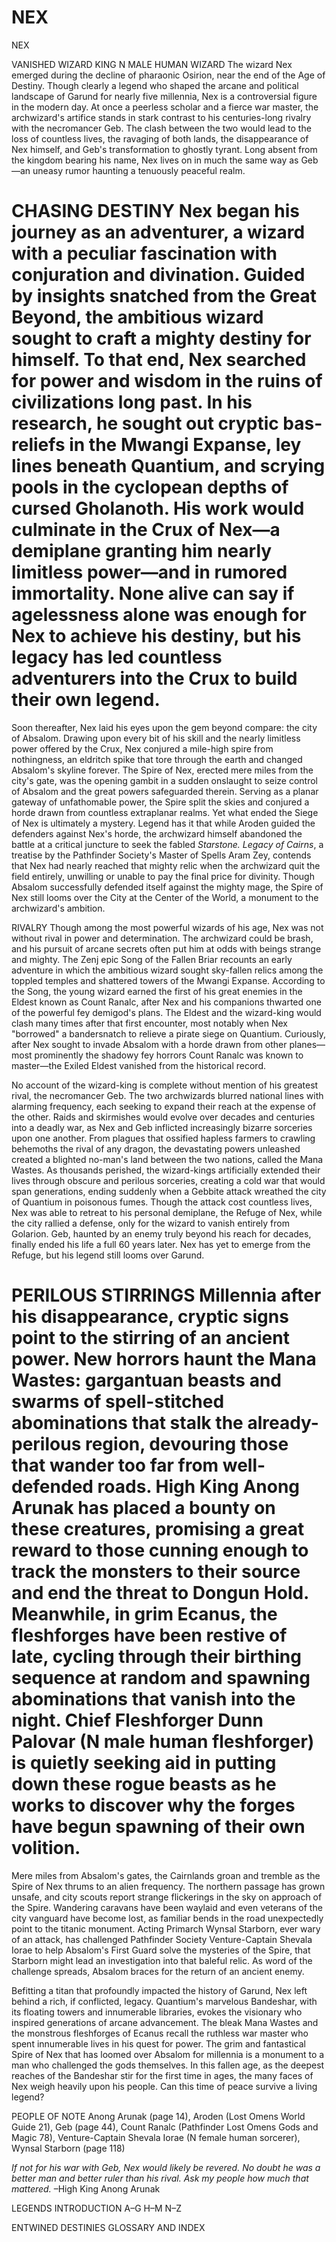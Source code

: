 # NEX

NEX

VANISHED WIZARD KING N MALE HUMAN WIZARD The wizard Nex emerged during the decline of pharaonic Osirion, near the end of the Age of Destiny. Though clearly a legend who shaped the arcane and political landscape of Garund for nearly five millennia, Nex is a controversial figure in the modern day. At once a peerless scholar and a fierce war master, the archwizard's artifice stands in stark contrast to his centuries-long rivalry with the necromancer Geb. The clash between the two would lead to the loss of countless lives, the ravaging of both lands, the disappearance of Nex himself, and Geb's transformation to ghostly tyrant. Long absent from the kingdom bearing his name, Nex lives on in much the same way as Geb—an uneasy rumor haunting a tenuously peaceful realm.

# CHASING DESTINY Nex began his journey as an adventurer, a wizard with a peculiar fascination with conjuration and divination. Guided by insights snatched from the Great Beyond, the ambitious wizard sought to craft a mighty destiny for himself. To that end, Nex searched for power and wisdom in the ruins of civilizations long past. In his research, he sought out cryptic bas-reliefs in the Mwangi Expanse, ley lines beneath Quantium, and scrying pools in the cyclopean depths of cursed Gholanoth. His work would culminate in the Crux of Nex—a demiplane granting him nearly limitless power—and in rumored immortality. None alive can say if agelessness alone was enough for Nex to achieve his destiny, but his legacy has led countless adventurers into the Crux to build their own legend.

Soon thereafter, Nex laid his eyes upon the gem beyond compare: the city of Absalom. Drawing upon every bit of his skill and the nearly limitless power offered by the Crux, Nex conjured a mile-high spire from nothingness, an eldritch spike that tore through the earth and changed Absalom's skyline forever. The Spire of Nex, erected mere miles from the city's gate, was the opening gambit in a sudden onslaught to seize control of Absalom and the great powers safeguarded therein. Serving as a planar gateway of unfathomable power, the Spire split the skies and conjured a horde drawn from countless extraplanar realms. Yet what ended the Siege of Nex is ultimately a mystery. Legend has it that while Aroden guided the defenders against Nex's horde, the archwizard himself abandoned the battle at a critical juncture to seek the fabled *Starstone. Legacy of Cairns*, a treatise by the Pathfinder Society's Master of Spells Aram Zey, contends that Nex had nearly reached that mighty relic when the archwizard quit the field entirely, unwilling or unable to pay the final price for divinity. Though Absalom successfully defended itself against the mighty mage, the Spire of Nex still looms over the City at the Center of the World, a monument to the archwizard's ambition.

RIVALRY Though among the most powerful wizards of his age, Nex was not without rival in power and determination. The archwizard could be brash, and his pursuit of arcane secrets often put him at odds with beings strange and mighty. The Zenj epic Song of the Fallen Briar recounts an early adventure in which the ambitious wizard sought sky-fallen relics among the toppled temples and shattered towers of the Mwangi Expanse. According to the Song, the young wizard earned the first of his great enemies in the Eldest known as Count Ranalc, after Nex and his companions thwarted one of the powerful fey demigod's plans. The Eldest and the wizard-king would clash many times after that first encounter, most notably when Nex "borrowed" a bandersnatch to relieve a pirate siege on Quantium. Curiously, after Nex sought to invade Absalom with a horde drawn from other planes—most prominently the shadowy fey horrors Count Ranalc was known to master—the Exiled Eldest vanished from the historical record.

No account of the wizard-king is complete without mention of his greatest rival, the necromancer Geb. The two archwizards blurred national lines with alarming frequency, each seeking to expand their reach at the expense of the other. Raids and skirmishes would evolve over decades and centuries into a deadly war, as Nex and Geb inflicted increasingly bizarre sorceries upon one another. From plagues that ossified hapless farmers to crawling behemoths the rival of any dragon, the devastating powers unleashed created a blighted no-man's land between the two nations, called the Mana Wastes. As thousands perished, the wizard-kings artificially extended their lives through obscure and perilous sorceries, creating a cold war that would span generations, ending suddenly when a Gebbite attack wreathed the city of Quantium in poisonous fumes. Though the attack cost countless lives, Nex was able to retreat to his personal demiplane, the Refuge of Nex, while the city rallied a defense, only for the wizard to vanish entirely from Golarion. Geb, haunted by an enemy truly beyond his reach for decades, finally ended his life a full 60 years later. Nex has yet to emerge from the Refuge, but his legend still looms over Garund.

# PERILOUS STIRRINGS Millennia after his disappearance, cryptic signs point to the stirring of an ancient power. New horrors haunt the Mana Wastes: gargantuan beasts and swarms of spell-stitched abominations that stalk the already-perilous region, devouring those that wander too far from well-defended roads. High King Anong Arunak has placed a bounty on these creatures, promising a great reward to those cunning enough to track the monsters to their source and end the threat to Dongun Hold. Meanwhile, in grim Ecanus, the fleshforges have been restive of late, cycling through their birthing sequence at random and spawning abominations that vanish into the night. Chief Fleshforger **Dunn Palovar** (N male human fleshforger) is quietly seeking aid in putting down these rogue beasts as he works to discover why the forges have begun spawning of their own volition.

Mere miles from Absalom's gates, the Cairnlands groan and tremble as the Spire of Nex thrums to an alien frequency. The northern passage has grown unsafe, and city scouts report strange flickerings in the sky on approach of the Spire. Wandering caravans have been waylaid and even veterans of the city vanguard have become lost, as familiar bends in the road unexpectedly point to the titanic monument. Acting Primarch Wynsal Starborn, ever wary of an attack, has challenged Pathfinder Society Venture-Captain Shevala Iorae to help Absalom's First Guard solve the mysteries of the Spire, that Starborn might lead an investigation into that baleful relic. As word of the challenge spreads, Absalom braces for the return of an ancient enemy.

Befitting a titan that profoundly impacted the history of Garund, Nex left behind a rich, if conflicted, legacy. Quantium's marvelous Bandeshar, with its floating towers and innumerable libraries, evokes the visionary who inspired generations of arcane advancement. The bleak Mana Wastes and the monstrous fleshforges of Ecanus recall the ruthless war master who spent innumerable lives in his quest for power. The grim and fantastical Spire of Nex that has loomed over Absalom for millennia is a monument to a man who challenged the gods themselves. In this fallen age, as the deepest reaches of the Bandeshar stir for the first time in ages, the many faces of Nex weigh heavily upon his people. Can this time of peace survive a living legend?

PEOPLE OF NOTE Anong Arunak (page 14), Aroden (Lost Omens World Guide 21), Geb (page 44), Count Ranalc (Pathfinder Lost Omens Gods and Magic 78), Venture-Captain Shevala Iorae (N female human sorcerer), Wynsal Starborn (page 118)

*If not for his war with Geb, Nex would likely be revered. No doubt he was a better man and better ruler than his rival. Ask my people how much that mattered.* –High King Anong Arunak

LEGENDS INTRODUCTION A–G H–M N–Z

ENTWINED DESTINIES GLOSSARY AND INDEX